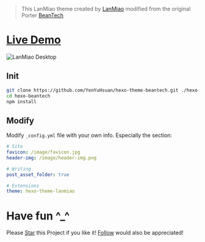 > This LanMiao theme created by [LanMiao](http://lanmiao.oschina.io/) modified from the original Porter [BeanTech](http://beantech.org)

# [Live Demo](http://lanmiao.oschina.io/)
![LanMiao Desktop](http://lanmiao.oschina.io/image/lanmiao-desktop.png)

## Init
```bash
git clone https://github.com/YenYuHsuan/hexo-theme-beantech.git ./hexo-beantech
cd hexo-beantech
npm install
```

## Modify
Modify `_config.yml` file with your own info.
Especially the section:
```yml
# Site
favicon: /image/favicon.jpg
header-img: /image/header-img.png

# Writing
post_asset_folder: true

# Extensions
theme: hexo-theme-lanmiao
```

# Have fun ^_^

Please [Star](https://github.com/hilanmiao/hexo-theme-lanmiao) this Project if you like it! [Follow](https://github.com/hilanmiao) would also be appreciated!